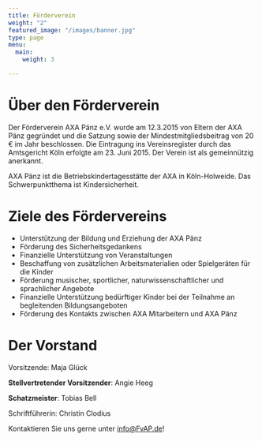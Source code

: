 ```yaml
---
title: Förderverein
weight: "2"
featured_image: "/images/banner.jpg"
type: page
menu:
  main:
    weight: 3

---
```

# Über den Förderverein

Der Förderverein AXA Pänz e.V. wurde am 12.3.2015 von Eltern der AXA Pänz gegründet und die Satzung
sowie der Mindestmitgliedsbeitrag von 20 € im Jahr beschlossen. Die Eintragung ins Vereinsregister durch
das Amtsgericht Köln erfolgte am 23. Juni 2015. Der Verein ist als gemeinnützig anerkannt.

AXA Pänz ist die Betriebskindertagesstätte der AXA in Köln-Holweide. Das Schwerpunktthema ist
Kindersicherheit.

# Ziele des Fördervereins

- Unterstützung der Bildung und Erziehung der AXA Pänz
- Förderung des Sicherheitsgedankens
- Finanzielle Unterstützung von Veranstaltungen
- Beschaffung von zusätzlichen Arbeitsmaterialien oder Spielgeräten für die Kinder
- Förderung musischer, sportlicher, naturwissenschaftlicher und sprachlicher Angebote
- Finanzielle Unterstützung bedürftiger Kinder bei der Teilnahme an begleitenden Bildungsangeboten
- Förderung des Kontakts zwischen AXA Mitarbeitern und AXA Pänz

# Der Vorstand

Vorsitzende: Maja Glück

**Stellvertretender Vorsitzender**: Angie Heeg

**Schatzmeister**: Tobias Bell

Schriftführerin: Christin Clodius

Kontaktieren Sie uns gerne unter info@FvAP.de!